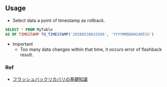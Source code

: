 ## Usage

* Select data a point of timestamp as rollback.
```sql
SELECT * FROM MyTable
AS OF TIMESTAMP TO_TIMESTAMP('20200530032500', 'YYYYMMDDHH24MISS') 
```
* Important
  * Too many data changes within that time, it occurs error of flashback result.

### Ref

* [フラッシュバックリカバリの基礎知識](https://atmarkit.itmedia.co.jp/ait/articles/0811/27/news141_2.html)

